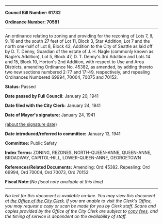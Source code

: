 

********

**Council Bill Number: 61732**
   
**Ordinance Number: 70581**
********

 An ordinance relating to zoning and providing for the rezoning of Lots 7, 8, 9, 10 and the south 27 feet of Lot 11, Block 3, Star Addition, Lot 7 and the north one-half of Lot 8, Block 42, Addition to the City of Seattle as laid off by D. T. Denny, Guardian of the estate of J. H. Nagle (commonly known as Nagle's Addition), Lot 5, Block 47, D. T. Denny's 3rd Addition and Lots 14 and 15, Block 10, Horton's 2nd Addition, with respect to Use and Area Districts, amending Ordinance No. 45382, as amended, by adding thereto two new sections numbered 2-77 and 17-49, respectively, and repealing Ordinances Numbered 69994, 70004, 70075 and 70152.

**Status:** Passed
   
**Date passed by Full Council:** January 20, 1941
   
**Date filed with the City Clerk:** January 24, 1941
   
**Date of Mayor's signature:** January 24, 1941
   
[(about the signature date)](/~public/approvaldate.htm)
   
   
   
**Date introduced/referred to committee:** January 13, 1941
   
**Committee:** Public Safety
   
   
**Index Terms:** ZONING, REZONES, NORTH-QUEEN-ANNE, QUEEN-ANNE, BROADWAY, CAPITOL-HILL, LOWER-QUEEN-ANNE, GEORGETOWN

**References/Related Documents:** Amending: Ord 45382. Repealing: Ord 69994, Ord 70004, Ord 70073, Ord 70152

**Fiscal Note:**_(No fiscal note available at this time)_
********

_No text for this document is available on-line. You may view this document at [the Office of the City Clerk](http://www.seattle.gov/leg/clerk/contactUs.htm). If you are unable to visit the Clerk's Office, you may request a copy or scan be made for you by Clerk staff. Scans and copies provided by the Office of the City Clerk are subject to [copy fees](http://clerk.seattle.gov/~public/clerkfees.htm), and the timing of service is dependent on the availability of staff._

